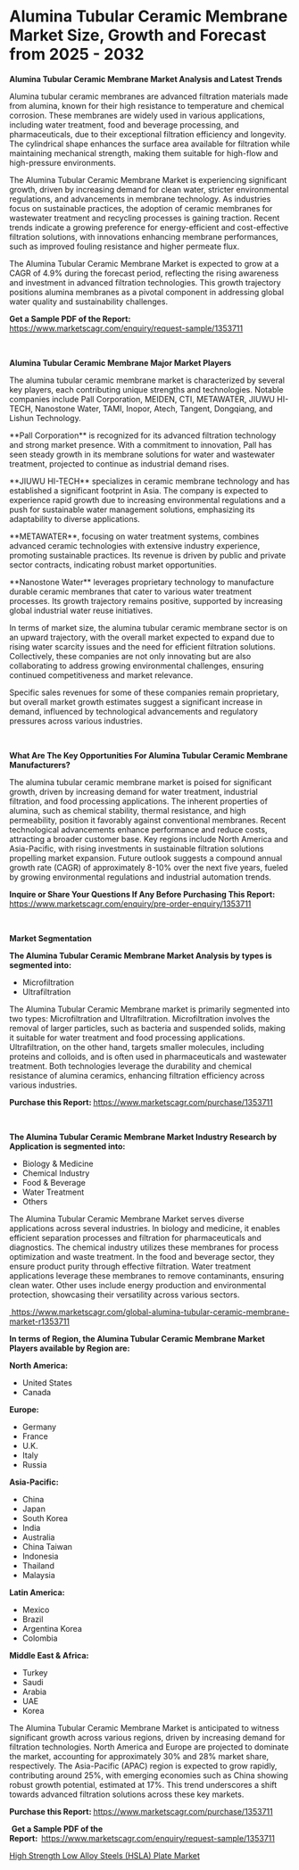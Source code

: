 <p><h1>Alumina Tubular Ceramic Membrane Market Size, Growth and Forecast from 2025 - 2032</h1></p><p><strong>Alumina Tubular Ceramic Membrane Market Analysis and Latest Trends</strong></p>
<p><p>Alumina tubular ceramic membranes are advanced filtration materials made from alumina, known for their high resistance to temperature and chemical corrosion. These membranes are widely used in various applications, including water treatment, food and beverage processing, and pharmaceuticals, due to their exceptional filtration efficiency and longevity. The cylindrical shape enhances the surface area available for filtration while maintaining mechanical strength, making them suitable for high-flow and high-pressure environments.</p><p>The Alumina Tubular Ceramic Membrane Market is experiencing significant growth, driven by increasing demand for clean water, stricter environmental regulations, and advancements in membrane technology. As industries focus on sustainable practices, the adoption of ceramic membranes for wastewater treatment and recycling processes is gaining traction. Recent trends indicate a growing preference for energy-efficient and cost-effective filtration solutions, with innovations enhancing membrane performances, such as improved fouling resistance and higher permeate flux.</p><p>The Alumina Tubular Ceramic Membrane Market is expected to grow at a CAGR of 4.9% during the forecast period, reflecting the rising awareness and investment in advanced filtration technologies. This growth trajectory positions alumina membranes as a pivotal component in addressing global water quality and sustainability challenges.</p></p>
<p><strong>Get a Sample PDF of the Report:&nbsp;</strong> <a href="https://www.marketscagr.com/enquiry/request-sample/1353711?utm_campaign=2236&utm_medium=2&utm_source=Github&utm_content=ia&utm_term=04022025&utm_id=alumina-tubular-ceramic-membrane">https://www.marketscagr.com/enquiry/request-sample/1353711</a></p>
<p>&nbsp;</p>
<p><strong>Alumina Tubular Ceramic Membrane Major Market Players</strong></p>
<p><p>The alumina tubular ceramic membrane market is characterized by several key players, each contributing unique strengths and technologies. Notable companies include Pall Corporation, MEIDEN, CTI, METAWATER, JIUWU HI-TECH, Nanostone Water, TAMI, Inopor, Atech, Tangent, Dongqiang, and Lishun Technology. </p><p>**Pall Corporation** is recognized for its advanced filtration technology and strong market presence. With a commitment to innovation, Pall has seen steady growth in its membrane solutions for water and wastewater treatment, projected to continue as industrial demand rises.</p><p>**JIUWU HI-TECH** specializes in ceramic membrane technology and has established a significant footprint in Asia. The company is expected to experience rapid growth due to increasing environmental regulations and a push for sustainable water management solutions, emphasizing its adaptability to diverse applications.</p><p>**METAWATER**, focusing on water treatment systems, combines advanced ceramic technologies with extensive industry experience, promoting sustainable practices. Its revenue is driven by public and private sector contracts, indicating robust market opportunities.</p><p>**Nanostone Water** leverages proprietary technology to manufacture durable ceramic membranes that cater to various water treatment processes. Its growth trajectory remains positive, supported by increasing global industrial water reuse initiatives.</p><p>In terms of market size, the alumina tubular ceramic membrane sector is on an upward trajectory, with the overall market expected to expand due to rising water scarcity issues and the need for efficient filtration solutions. Collectively, these companies are not only innovating but are also collaborating to address growing environmental challenges, ensuring continued competitiveness and market relevance.</p><p>Specific sales revenues for some of these companies remain proprietary, but overall market growth estimates suggest a significant increase in demand, influenced by technological advancements and regulatory pressures across various industries.</p></p>
<p>&nbsp;</p>
<p><strong>What Are The Key Opportunities For Alumina Tubular Ceramic Membrane Manufacturers?</strong></p>
<p><p>The alumina tubular ceramic membrane market is poised for significant growth, driven by increasing demand for water treatment, industrial filtration, and food processing applications. The inherent properties of alumina, such as chemical stability, thermal resistance, and high permeability, position it favorably against conventional membranes. Recent technological advancements enhance performance and reduce costs, attracting a broader customer base. Key regions include North America and Asia-Pacific, with rising investments in sustainable filtration solutions propelling market expansion. Future outlook suggests a compound annual growth rate (CAGR) of approximately 8-10% over the next five years, fueled by growing environmental regulations and industrial automation trends.</p></p>
<p><strong>Inquire or Share Your Questions If Any Before Purchasing This Report:</strong> <a href="https://www.marketscagr.com/enquiry/pre-order-enquiry/1353711?utm_campaign=2236&utm_medium=2&utm_source=Github&utm_content=ia&utm_term=04022025&utm_id=alumina-tubular-ceramic-membrane">https://www.marketscagr.com/enquiry/pre-order-enquiry/1353711</a></p>
<p>&nbsp;</p>
<p><strong>Market Segmentation</strong></p>
<p><strong>The Alumina Tubular Ceramic Membrane Market Analysis by types is segmented into:</strong></p>
<p><ul><li>Microfiltration</li><li>Ultrafiltration</li></ul></p>
<p><p>The Alumina Tubular Ceramic Membrane market is primarily segmented into two types: Microfiltration and Ultrafiltration. Microfiltration involves the removal of larger particles, such as bacteria and suspended solids, making it suitable for water treatment and food processing applications. Ultrafiltration, on the other hand, targets smaller molecules, including proteins and colloids, and is often used in pharmaceuticals and wastewater treatment. Both technologies leverage the durability and chemical resistance of alumina ceramics, enhancing filtration efficiency across various industries.</p></p>
<p><strong>Purchase this Report:&nbsp;</strong><a href="https://www.marketscagr.com/purchase/1353711?utm_campaign=2236&utm_medium=2&utm_source=Github&utm_content=ia&utm_term=04022025&utm_id=alumina-tubular-ceramic-membrane">https://www.marketscagr.com/purchase/1353711</a></p>
<p>&nbsp;</p>
<p><strong>The Alumina Tubular Ceramic Membrane Market Industry Research by Application is segmented into:</strong></p>
<p><ul><li>Biology & Medicine</li><li>Chemical Industry</li><li>Food & Beverage</li><li>Water Treatment</li><li>Others</li></ul></p>
<p><p>The Alumina Tubular Ceramic Membrane Market serves diverse applications across several industries. In biology and medicine, it enables efficient separation processes and filtration for pharmaceuticals and diagnostics. The chemical industry utilizes these membranes for process optimization and waste treatment. In the food and beverage sector, they ensure product purity through effective filtration. Water treatment applications leverage these membranes to remove contaminants, ensuring clean water. Other uses include energy production and environmental protection, showcasing their versatility across various sectors.</p></p>
<p><a href="https://www.marketscagr.com/global-alumina-tubular-ceramic-membrane-market-r1353711?utm_campaign=2236&utm_medium=2&utm_source=Github&utm_content=ia&utm_term=04022025&utm_id=alumina-tubular-ceramic-membrane">&nbsp;https://www.marketscagr.com/global-alumina-tubular-ceramic-membrane-market-r1353711</a></p>
<p><strong>In terms of Region, the Alumina Tubular Ceramic Membrane Market Players available by Region are:</strong></p>
<p>
    <p> <strong> North America: </strong>
        <ul>
            <li>United States</li>
            <li>Canada</li>
        </ul>
        </p> 
    <p> <strong> Europe: </strong>
        <ul>
            <li>Germany</li>
            <li>France</li>
            <li>U.K.</li>
            <li>Italy</li>
            <li>Russia</li>
        </ul>
        </p> 
    <p> <strong> Asia-Pacific: </strong>
        <ul>
            <li>China</li>
            <li>Japan</li>
            <li>South Korea</li>
            <li>India</li>
            <li>Australia</li>
            <li>China Taiwan</li>
            <li>Indonesia</li>
            <li>Thailand</li>
            <li>Malaysia</li>
        </ul>
        </p> 
    <p> <strong> Latin America: </strong>
        <ul>
            <li>Mexico</li>
            <li>Brazil</li>
            <li>Argentina Korea</li>
            <li>Colombia</li>
        </ul>
        </p> 
    <p> <strong> Middle East & Africa: </strong>
        <ul>
            <li>Turkey</li>
            <li>Saudi</li>
            <li>Arabia</li>
            <li>UAE</li>
            <li>Korea</li>
        </ul>
    </p>
    </p>
<p><p>The Alumina Tubular Ceramic Membrane Market is anticipated to witness significant growth across various regions, driven by increasing demand for filtration technologies. North America and Europe are projected to dominate the market, accounting for approximately 30% and 28% market share, respectively. The Asia-Pacific (APAC) region is expected to grow rapidly, contributing around 25%, with emerging economies such as China showing robust growth potential, estimated at 17%. This trend underscores a shift towards advanced filtration solutions across these key markets.</p></p>
<p><strong>Purchase this Report: </strong><a href="https://www.marketscagr.com/purchase/1353711?utm_campaign=2236&utm_medium=2&utm_source=Github&utm_content=ia&utm_term=04022025&utm_id=alumina-tubular-ceramic-membrane">https://www.marketscagr.com/purchase/1353711</a></p>
<p>&nbsp;<strong>Get a Sample PDF of the Report:&nbsp;&nbsp;</strong><a href="https://www.marketscagr.com/enquiry/request-sample/1353711?utm_campaign=2236&utm_medium=2&utm_source=Github&utm_content=ia&utm_term=04022025&utm_id=alumina-tubular-ceramic-membrane">https://www.marketscagr.com/enquiry/request-sample/1353711</a></p>
<p><strong></strong></p>
<p><p><a href="https://github.com/FahadAhmed223/Market-Research-Report-List-1/blob/main/high-strength-low-alloy-steels-hsla-plate-market.md?utm_campaign=2236&utm_medium=2&utm_source=Github&utm_content=ia&utm_term=04022025&utm_id=alumina-tubular-ceramic-membrane">High Strength Low Alloy Steels (HSLA) Plate Market</a></p></p>